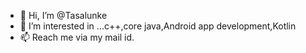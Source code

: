 - 👋 Hi, I’m @Tasalunke
- 👀 I’m interested in ...c++,core java,Android app development,Kotlin
- 📫 Reach me via my mail id.
<!---
Tasalunke/Tasalunke is a ✨ special ✨ repository because its `README.md` (this file) appears on your GitHub profile.
You can click the Preview link to take a look at your changes.
--->
